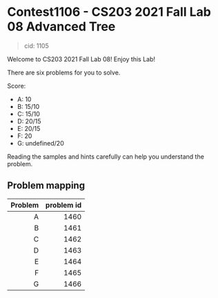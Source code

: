 # Contest1106 - CS203 2021 Fall Lab 08 Advanced Tree

> cid: 1105

Welcome to CS203 2021 Fall Lab 08! Enjoy this Lab!

There are six problems for you to solve.

Score:

- A: 10
- B: 15/10
- C: 15/10
- D: 20/15
- E: 20/15
- F: 20
- G: undefined/20

Reading the samples and hints carefully can help you understand the problem.

## Problem mapping

| Problem | problem id |
|---:|---:|
| A | 1460 |
| B | 1461 |
| C | 1462 |
| D | 1463 |
| E | 1464 |
| F | 1465 |
| G | 1466 |
